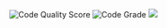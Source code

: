 ![Code Quality Score](https://www.code-inspector.com/project/18130/score/svg) ![Code Grade](https://www.code-inspector.com/project/18130/status/svg) ![](https://img.shields.io/github/stars/freecsgodownloadnovirus/freecsgodownloadnovirus.github.io)
